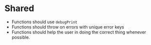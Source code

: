 # Shared

- Functions should use `debugPrint`
- Functions should throw on errors with unique error keys
- Functions should help the user in doing the correct thing whenever possible.
